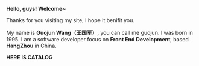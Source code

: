**Hello, guys! Welcome~**

Thanks for you visiting my site, I hope it benifit you.

My name is **Guojun Wang（王国军）**, you can call me guojun. I was born in 1995. I am a software developer focus on **Front End Development**, based **HangZhou** in China.

**HERE IS CATALOG**
